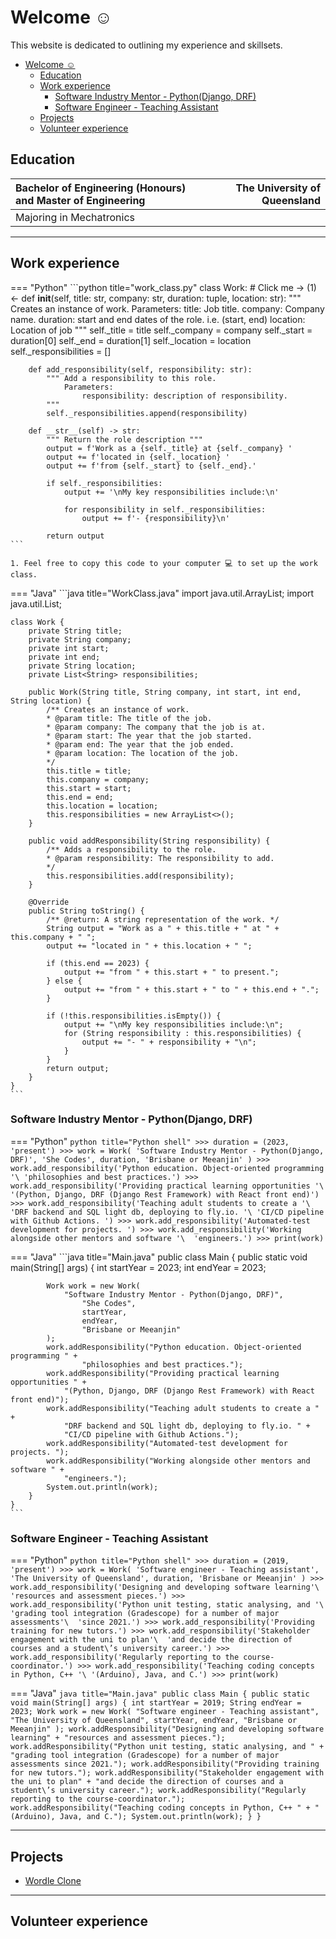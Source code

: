# Welcome ☺
This website is dedicated to outlining my experience and skillsets.
<!-- For full documentation visit [mkdocs.org](https://www.mkdocs.org). -->

<!-- ## Commands

* `mkdocs new [dir-name]` - Create a new project.
* `mkdocs serve` - Start the live-reloading docs server.
* `mkdocs build` - Build the documentation site.
* `mkdocs -h` - Print help message and exit. -->

- [Welcome ☺](#welcome-)
  - [Education](#education)
  - [Work experience](#work-experience)
    - [Software Industry Mentor - Python(Django, DRF)](#software-industry-mentor---pythondjango-drf)
    - [Software Engineer - Teaching Assistant](#software-engineer---teaching-assistant)
  - [Projects](#projects)
  - [Volunteer experience](#volunteer-experience)

## Education
| Bachelor of Engineering (Honours) and Master of Engineering |  The University of Queensland |
| :---------------- | ----: |
| Majoring in Mechatronics ||

--------------------------------------------------
## Work experience
=== "Python"
    ```python title="work_class.py"
    class Work: # Click me -> (1) <-
        def __init__(self, title: str, company: str, duration: tuple, location: str):
            """ Creates an instance of work.
                Parameters:
                    title: Job title.
                    company: Company name.
                    duration: start and end dates of the role. i.e. (start, end)
                    location: Location of job
            """
            self._title = title
            self._company = company
            self._start = duration[0]
            self._end = duration[1]
            self._location = location
            self._responsibilities = []

        def add_responsibility(self, responsibility: str):
            """ Add a responsibility to this role.
                Parameters:
                    responsibility: description of responsibility.
            """
            self._responsibilities.append(responsibility)

        def __str__(self) -> str:
            """ Return the role description """
            output = f'Work as a {self._title} at {self._company} '
            output += f'located in {self._location} '
            output += f'from {self._start} to {self._end}.'

            if self._responsibilities:
                output += '\nMy key responsibilities include:\n'
                
                for responsibility in self._responsibilities:
                    output += f'- {responsibility}\n'

            return output
    ```

    1. Feel free to copy this code to your computer 💻 to set up the work class.

=== "Java"
    ```java title="WorkClass.java"
    import java.util.ArrayList;
    import java.util.List;

    class Work {
        private String title;
        private String company;
        private int start;
        private int end;
        private String location;
        private List<String> responsibilities;

        public Work(String title, String company, int start, int end, String location) {
            /** Creates an instance of work.
            * @param title: The title of the job.
            * @param company: The company that the job is at.
            * @param start: The year that the job started.
            * @param end: The year that the job ended.
            * @param location: The location of the job.
            */
            this.title = title;
            this.company = company;
            this.start = start;
            this.end = end;
            this.location = location;
            this.responsibilities = new ArrayList<>();
        }

        public void addResponsibility(String responsibility) {
            /** Adds a responsibility to the role.
            * @param responsibility: The responsibility to add.
            */
            this.responsibilities.add(responsibility);
        }

        @Override
        public String toString() {
            /** @return: A string representation of the work. */
            String output = "Work as a " + this.title + " at " + this.company + " ";
            output += "located in " + this.location + " ";
            
            if (this.end == 2023) {
                output += "from " + this.start + " to present.";
            } else {
                output += "from " + this.start + " to " + this.end + ".";
            }
            
            if (!this.responsibilities.isEmpty()) {
                output += "\nMy key responsibilities include:\n";
                for (String responsibility : this.responsibilities) {
                    output += "- " + responsibility + "\n";
                }
            }
            return output;
        }
    }
    ```

### Software Industry Mentor - Python(Django, DRF)
=== "Python"
    ```python title="Python shell"
    >>> duration = (2023, 'present')
    >>> work = Work(
            'Software Industry Mentor - Python(Django, DRF)',
            'She Codes',
            duration,
            'Brisbane or Meeanjin'
        )
    >>> work.add_responsibility('Python education. Object-oriented programming '\
        'philosophies and best practices.')
    >>> work.add_responsibility('Providing practical learning opportunities '\
        '(Python, Django, DRF (Django Rest Framework) with React front end)')
    >>> work.add_responsibility('Teaching adult students to create a '\
        'DRF backend and SQL light db, deploying to fly.io. '\
        'CI/CD pipeline with Github Actions. ')
    >>> work.add_responsibility('Automated-test development for projects. ')
    >>> work.add_responsibility('Working alongside other mentors and software '\ 
        'engineers.')
    >>> print(work)
    ```

=== "Java"
    ```java title="Main.java"
    public class Main {
        public static void main(String[] args) {
            int startYear = 2023;
            int endYear = 2023;
            
            Work work = new Work(
                "Software Industry Mentor - Python(Django, DRF)",
                    "She Codes",
                    startYear,
                    endYear,
                    "Brisbane or Meeanjin"
            );
            work.addResponsibility("Python education. Object-oriented programming " +
                    "philosophies and best practices.");
            work.addResponsibility("Providing practical learning opportunities " +
                "(Python, Django, DRF (Django Rest Framework) with React front end)");
            work.addResponsibility("Teaching adult students to create a " +
                "DRF backend and SQL light db, deploying to fly.io. " +
                "CI/CD pipeline with Github Actions.");
            work.addResponsibility("Automated-test development for projects. ");
            work.addResponsibility("Working alongside other mentors and software " +
                "engineers.");
            System.out.println(work);
        }
    }
    ```

### Software Engineer - Teaching Assistant
=== "Python"
    ```python title="Python shell"
    >>> duration = (2019, 'present')
    >>> work = Work(
            'Software engineer - Teaching assistant',
            'The University of Queensland',
            duration,
            'Brisbane or Meeanjin'
        )
    >>> work.add_responsibility('Designing and developing software learning'\ 
    'resources and assessment pieces.')
    >>> work.add_responsibility('Python unit testing, static analysing, and '\
    'grading tool integration (Gradescope) for a number of major assessments'\ 
    'since 2021.')
    >>> work.add_responsibility('Providing training for new tutors.')
    >>> work.add_responsibility('Stakeholder engagement with the uni to plan'\ 
    'and decide the direction of courses and a student\’s university career.')
    >>> work.add_responsibility('Regularly reporting to the course-coordinator.')
    >>> work.add_responsibility('Teaching coding concepts in Python, C++ '\
    '(Arduino), Java, and C.')
    >>> print(work)
    ```

=== "Java"
    ```java title="Main.java"
    public class Main {
        public static void main(String[] args) {
            int startYear = 2019;
            String endYear = 2023;
            Work work = new Work(
                    "Software engineer - Teaching assistant",
                    "The University of Queensland",
                    startYear,
                    endYear,
                    "Brisbane or Meeanjin"
            );
            work.addResponsibility("Designing and developing software learning" +
                "resources and assessment pieces.");
            work.addResponsibility("Python unit testing, static analysing, and " +
                "grading tool integration (Gradescope) for a number of major assessments since 2021.");
            work.addResponsibility("Providing training for new tutors.");
            work.addResponsibility("Stakeholder engagement with the uni to plan" +
                "and decide the direction of courses and a student\’s university career.");
            work.addResponsibility("Regularly reporting to the course-coordinator.");
            work.addResponsibility("Teaching coding concepts in Python, C++ " +
                "(Arduino), Java, and C.");
            System.out.println(work);
        }
    }
    ```

--------------------------------------------------
## Projects
* [Wordle Clone](https://wilson-kong.github.io/games)

--------------------------------------------------
## Volunteer experience

<!-- ## Project layout

    mkdocs.yml    # The configuration file.
    docs/
        index.md  # The documentation homepage.
        ...       # Other markdown pages, images and other files. -->

